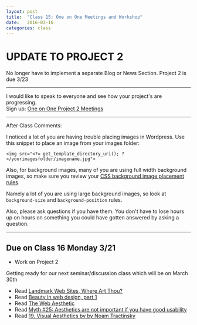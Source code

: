 ```yaml
---
layout: post
title:  "Class 15: One on One Meetings and Workshop"
date:   2016-03-16
categories: class
---
```


# **UPDATE TO PROJECT 2**
No longer have to implement a separate Blog or News Section.
Project 2 is due 3/23

---

I would like to speak to everyone and see how your project's are progressing.  
Sign up: [One on One Project 2 Meetings](http://doodle.com/poll/pcdbim7vt3xf8w4xuq4638u4/admin)

---

After Class Comments:

I noticed a lot of you are having trouble placing images in Wordpress. Use this snippet to place an image from your images folder:  
```
<img src="<?= get_template_directory_uri(); ?>/yourimagesfolder/imagename.jpg">
```

Also, for background images, many of you are using full width background images, so make sure you review your [CSS background image placement rules](http://www.w3schools.com/cssref/pr_background-image.asp).

Namely a lot of you are using large background images, so look at ```background-size``` and ```background-position``` rules.

Also, please ask questions if you have them. You don't have to lose hours up on hours on something you could have gotten answered by asking a question. 

---

Due on Class 16 Monday 3/21
--
* Work on Project 2

Getting ready for our next seminar/discussion class which will be on March 30th
* Read [Landmark Web Sites, Where Art Thou?](http://www.underconsideration.com/speakup/archives/004033.html)  
* Read [Beauty in web design, part 1](http://www.cennydd.com/writing/beauty-in-web-design-part-1)  
* Read [The Web Aesthetic](http://alistapart.com/article/the-web-aesthetic)  
* Read [Myth #25: Aesthetics are not important if you have good usability](http://uxmyths.com/post/1161244116/myth-25-aesthetics-are-not-important-if-you-have-good-us)  
* Read [19. Visual Aesthetics by by Noam Tractinsky](https://www.interaction-design.org/literature/book/the-encyclopedia-of-human-computer-interaction-2nd-ed/visual-aesthetics)  
